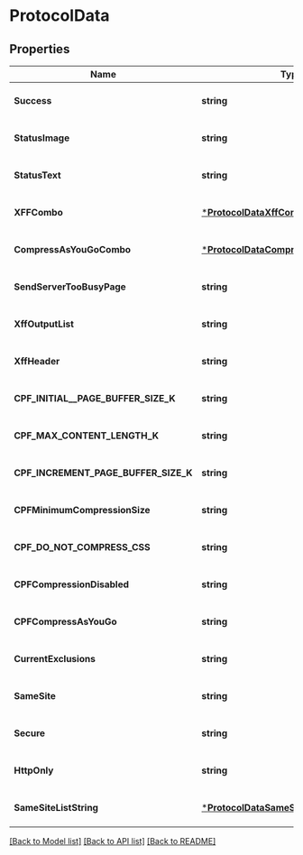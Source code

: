 # ProtocolData

## Properties
Name | Type | Description | Notes
------------ | ------------- | ------------- | -------------
**Success** | **string** | true | [optional] [default to null]
**StatusImage** | **string** | images/2light-hd.gif | [optional] [default to null]
**StatusText** | **string** | get | [optional] [default to null]
**XFFCombo** | [***ProtocolDataXffCombo**](Protocol_Data_XFFCombo.md) |  | [optional] [default to null]
**CompressAsYouGoCombo** | [***ProtocolDataCompressAsYouGoCombo**](Protocol_Data_CompressAsYouGoCombo.md) |  | [optional] [default to null]
**SendServerTooBusyPage** | **string** | 0 | [optional] [default to null]
**XffOutputList** | **string** | 2 | [optional] [default to null]
**XffHeader** | **string** | X-Forwarded-For t | [optional] [default to null]
**CPF_INITIAL__PAGE_BUFFER_SIZE_K** | **string** | 139 | [optional] [default to null]
**CPF_MAX_CONTENT_LENGTH_K** | **string** | 99990 | [optional] [default to null]
**CPF_INCREMENT_PAGE_BUFFER_SIZE_K** | **string** | 8 | [optional] [default to null]
**CPFMinimumCompressionSize** | **string** | 207 | [optional] [default to null]
**CPF_DO_NOT_COMPRESS_CSS** | **string** | 0 | [optional] [default to null]
**CPFCompressionDisabled** | **string** | 1 | [optional] [default to null]
**CPFCompressAsYouGo** | **string** | 1 | [optional] [default to null]
**CurrentExclusions** | **string** | test exclusion for test t | [optional] [default to null]
**SameSite** | **string** | Lax | [optional] [default to null]
**Secure** | **string** | 1 | [optional] [default to null]
**HttpOnly** | **string** | 0 | [optional] [default to null]
**SameSiteListString** | [***ProtocolDataSameSiteListString**](Protocol_Data_SameSiteListString.md) |  | [optional] [default to null]

[[Back to Model list]](../README.md#documentation-for-models) [[Back to API list]](../README.md#documentation-for-api-endpoints) [[Back to README]](../README.md)

